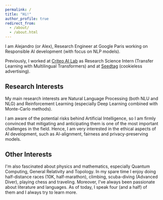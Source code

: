 ```yaml
---
permalink: /
title: "Hi!"
author_profile: true
redirect_from:
  - /about/
  - /about.html
---
```



I am Alejandro (or Alex), Research Engineer at Google Paris working on Responsible AI development (with focus on NLP models).

Previously, I worked at [Criteo AI Lab](https://ailab.criteo.com/) as Research Science Intern (Transfer Learning with Multilingual Transformers) and at [Seedtag](https://www.seedtag.com/) (cookieless advertising).


## Research Interests

My main research interests are Natural Language Processing (both NLU and NLG) and Reinforcement Learning (especially Deep Learning combined with Monte-Carlo methods).

I am aware of the potential risks behind Artificial Intelligence, so I am firmly convinced that mitigating and anticipating them is one of the most important challenges in the field. Hence, I am very interested in the ethical aspects of AI development, such as AI-alignment, fairness and privacy-preserving models.
## Other Interests
I'm also fascinated about physics and mathematics, especially Quantum Computing, General Relativity and Topology. In my spare time I enjoy doing half-distance races (10K, half-marathon), climbing, scuba-diving (Advanced Diver), playing chess and traveling. Moreover, I've always been passionate about literature and languages. As of today, I speak four (and a half) of them and I always try to learn more.
